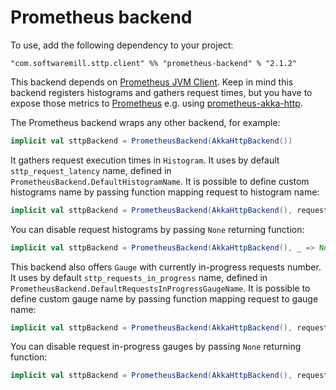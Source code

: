 # Prometheus backend

To use, add the following dependency to your project:

```
"com.softwaremill.sttp.client" %% "prometheus-backend" % "2.1.2"
```

This backend depends on [Prometheus JVM Client](https://github.com/prometheus/client_java). Keep in mind this backend registers histograms and gathers request times, but you have to expose those metrics to [Prometheus](https://prometheus.io/) e.g. using [prometheus-akka-http](https://github.com/lonelyplanet/prometheus-akka-http).

The Prometheus backend wraps any other backend, for example:

```scala
implicit val sttpBackend = PrometheusBackend(AkkaHttpBackend())
```

It gathers request execution times in `Histogram`. It uses by default `sttp_request_latency` name, defined in `PrometheusBackend.DefaultHistogramName`. It is possible to define custom histograms name by passing function mapping request to histogram name:

```scala
implicit val sttpBackend = PrometheusBackend(AkkaHttpBackend(), request => Some(request.uri.host))
```

You can disable request histograms by passing `None` returning function:

```scala
implicit val sttpBackend = PrometheusBackend(AkkaHttpBackend(), _ => None)
```

This backend also offers `Gauge` with currently in-progress requests number. It uses by default `sttp_requests_in_progress` name, defined in `PrometheusBackend.DefaultRequestsInProgressGaugeName`. It is possible to define custom gauge name by passing function mapping request to gauge name:

```scala
implicit val sttpBackend = PrometheusBackend(AkkaHttpBackend(), requestToInProgressGaugeNameMapper = request => Some(request.uri.host))
```

You can disable request in-progress gauges by passing `None` returning function:

```scala
implicit val sttpBackend = PrometheusBackend(AkkaHttpBackend(), requestToInProgressGaugeNameMapper = _ => None)
```